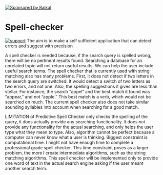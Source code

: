 <a href="https://baikal.io/ajeetrocks100/predictive-spell-checker"><img src="https://s3-us-west-2.amazonaws.com/nerpa-static/baikal-banner.svg" alt="Sponsored by Baikal"/></a>

# Spell-checker 
 <a href="https://baikal.io/ajeetrocks100/predictive-spell-checker"><img alt="support" src="https://baikal.io/badges/ajeetrocks100/predictive-spell-checker"/></a>
The aim is to make a self sufficient application that can detect errors and suggest with precision

A spell checker is needed because, if the search query is spelled wrong, there will be no pertinent results found. Searching a database for an unrelated topic will not return useful results. We can help the user include useful search terms.
The spell checker that is currently used with string matching also has many problems. First, it does not detect if two letters in the search query are switched. It would detect a switch of two letters as two errors, and not one. Also, the spelling suggestions it gives are less than stellar. For instance, the search “appel” and the best match it found was “appear,” and not “apple.” This best match is a verb, which would not be searched on much. The current spell checker also does not take similar sounding syllables into account when searching for a good match.


LIMITATION of Predictive Spell Checker only checks the spelling of the query, it does actually provide any searching functionality. It does not provide any functionality for the actual searching, and only helps the user type what they mean to type. Also, algorithm cannot be perfect because a computer can never know what a user is thinking.
Biggest constraint is computational time. I might not have enough time to complete a professional grade spell checker. This time constraint poses as a larger problem, the more I create intermediate algorithms, such as the string matching algorithms. This spell checker will be implemented only to provide one word of text in the actual search engine asking if the user meant another search term. 
 
